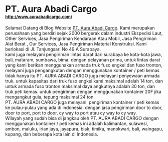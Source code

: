 <div class="padTop">
<span class="ctrl ctrl_companyprofile" contenteditable="false" rel="ctrl ctrl_companyprofile"></span><br />
<div class="col-xs-12 control-desc-member">
<div class="fm-short-company flexbox middle-xs">
<h1 class="media-heading">
<span class="ctrl ctrl_companyprofile" contenteditable="false" rel="ctrl ctrl_companyprofile">
PT. Aura Abadi Cargo<span style="font-size: x-small;"> <a href="http://www.auraabadicargo.com/" target="_blank"><br /><span style="font-size: small;">http://www.auraabadicargo.com/</span></a></span><span style="font-size: small;">&nbsp;</span></span></h1>
</div>
<div class="font-company">
<span class="ctrl ctrl_companyprofile" contenteditable="false" rel="ctrl ctrl_companyprofile">Selamat Datang di Blog Website <a href="https://jasaexpedisidisurabaya.blogspot.com/" target="_blank">PT. Aura Abadi Cargo</a>.
Kami merupakan perusahaan yang berdiri sejak 2000 bergerak dalam 
industri Ekspedisi Laut, Other Services, Jasa Pengiriman Kendaraan Atau 
Mobil, Jasa Pengiriman Alat Berat , Our Services, Jasa Pengiriman 
Material Konstruksi. 
Kami berlokasi di Jl. Tanjungsari No 49 A Surabaya.</span></div>
<div class="font-company">
<span class="ctrl ctrl_companyprofile" contenteditable="false" rel="ctrl ctrl_companyprofile">kami juga melayani pengiriman lintas darat dari surabaya ke kota-kota jawa, bali, mataram, sumbawa, bima. dengan pelayanan prima, untuk lintas darat yang kami berikan menggunakan armada truk fuso engkel dan fuso tronton, melayani juga pengangkutan dengan menggunakan kontainer / peti kemas&nbsp;</span></div>
<div class="font-company">
<span class="ctrl ctrl_companyprofile" contenteditable="false" rel="ctrl ctrl_companyprofile">tidak hanya itu PT. AURA ABADI CARGO juga melayani penyewaan armada
 truk. untuk kapasitas dari truk fuso engkel kami maksimal adalah 14 
ton, dan untuk armada fuso tronton maksimal daya angkutnya adalah 30 
ton, dan truk peti kemas. untuk pengiriman dengan menggunakan kontainer 20F jika mengangkut gula, tepung maksimal 24 ton.</span></div>
<span class="ctrl ctrl_companyprofile" contenteditable="false" rel="ctrl ctrl_companyprofile">PT. AURA ABADI CARGO <span class="ctrl ctrl_companyprofile" contenteditable="false" rel="ctrl ctrl_companyprofile">juga </span>melayani&nbsp; pengiriman kontainer / peti kemas ke pulau-pulau yang ada di indonesia. dengan jasa pengiriman door to door, door to port, port to door, cy way to port atau cy way to cy way.</span><br />
<span class="ctrl ctrl_companyprofile" contenteditable="false" rel="ctrl ctrl_companyprofile">Wilayah yang sudah bisa di jangkau oleh PT. AURA ABADI CARGO dengan 
menggunakan kontainer / peti kemas ini adalah kalimantan, sulawesi, ambon, maluku, irian jaya, jayapura, biak, timika, manokwari, bali, waingapu, kupang, dan beberapa kota lain di Indonesia.</span><br />
<div class="font-company">
